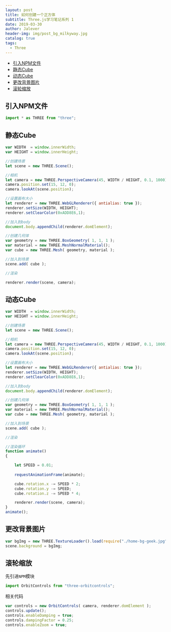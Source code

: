 ```yaml
---
layout: post
title: 如何创建一个正方体
subtitle: Three.js学习笔记系列 1
date: 2019-03-30
author: Jalever
header-img: img/post_bg_milkyway.jpg
catalog: true
tags:
  - Three
---
```


- [引入NPM文件](#%E5%BC%95%E5%85%A5npm%E6%96%87%E4%BB%B6)
- [静态Cube](#%E9%9D%99%E6%80%81cube)
- [动态Cube](#%E5%8A%A8%E6%80%81cube)
- [更改背景图片](#%E6%9B%B4%E6%94%B9%E8%83%8C%E6%99%AF%E5%9B%BE%E7%89%87)
- [滚轮缩放](#%E6%BB%9A%E8%BD%AE%E7%BC%A9%E6%94%BE)

## 引入NPM文件
```javascript
import * as THREE from "three";
```


## 静态Cube
```javascript
var WIDTH  = window.innerWidth;
var HEIGHT = window.innerHeight;

//创建场景
let scene = new THREE.Scene();

//相机
let camera = new THREE.PerspectiveCamera(45, WIDTH / HEIGHT, 0.1, 1000);
camera.position.set(15, 12, 0);
camera.lookAt(scene.position);

//设置画布大小
let renderer = new THREE.WebGLRenderer({ antialias: true });
renderer.setSize(WIDTH, HEIGHT);
renderer.setClearColor(0xADD8E6,1);

//加入到body
document.body.appendChild(renderer.domElement);

//创建几何体
var geometry = new THREE.BoxGeometry( 1, 1, 1 );
var material = new THREE.MeshNormalMaterial();
var cube = new THREE.Mesh( geometry, material );

//加入到场景
scene.add( cube );

//渲染

renderer.render(scene, camera);

```

## 动态Cube
```javascript
var WIDTH  = window.innerWidth;
var HEIGHT = window.innerHeight;

//创建场景
let scene = new THREE.Scene();

//相机
let camera = new THREE.PerspectiveCamera(45, WIDTH / HEIGHT, 0.1, 1000);
camera.position.set(15, 12, 0);
camera.lookAt(scene.position);

//设置画布大小
let renderer = new THREE.WebGLRenderer({ antialias: true });
renderer.setSize(WIDTH, HEIGHT);
renderer.setClearColor(0xADD8E6,1);

//加入到body
document.body.appendChild(renderer.domElement);

//创建几何体
var geometry = new THREE.BoxGeometry( 1, 1, 1 );
var material = new THREE.MeshNormalMaterial();
var cube = new THREE.Mesh( geometry, material );

//加入到场景
scene.add( cube );

//渲染

//渲染循环
function animate()
{	

    let SPEED = 0.01;
    
    requestAnimationFrame(animate);

    cube.rotation.x -= SPEED * 2;
    cube.rotation.y -= SPEED;
    cube.rotation.z -= SPEED * 4;

    renderer.render(scene, camera);
}
animate();

```

## 更改背景图片
```javascript
var bgImg = new THREE.TextureLoader().load(require("./home-bg-geek.jpg"));
scene.background = bgImg;
```

## 滚轮缩放
先引进`NPM`模块
```javascript
import OrbitControls from "three-orbitcontrols";
```
相关代码
```javascript
var controls = new OrbitControls( camera, renderer.domElement );
controls.update();
controls.enableDamping = true;
controls.dampingFactor = 0.25;
controls.enableZoom = true;
```



